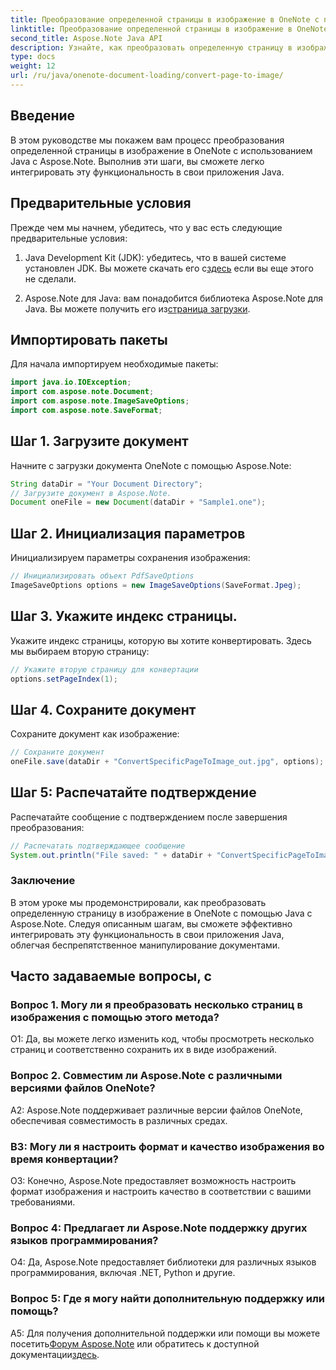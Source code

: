 ```yaml
---
title: Преобразование определенной страницы в изображение в OneNote с помощью Java
linktitle: Преобразование определенной страницы в изображение в OneNote с помощью Java
second_title: Aspose.Note Java API
description: Узнайте, как преобразовать определенную страницу в изображение в OneNote с помощью Java с помощью Aspose.Note. Следуйте нашему пошаговому руководству для бесшовной интеграции.
type: docs
weight: 12
url: /ru/java/onenote-document-loading/convert-page-to-image/
---
```

## Введение

В этом руководстве мы покажем вам процесс преобразования определенной страницы в изображение в OneNote с использованием Java с Aspose.Note. Выполнив эти шаги, вы сможете легко интегрировать эту функциональность в свои приложения Java.

## Предварительные условия

Прежде чем мы начнем, убедитесь, что у вас есть следующие предварительные условия:

1.  Java Development Kit (JDK): убедитесь, что в вашей системе установлен JDK. Вы можете скачать его с[здесь](https://www.oracle.com/java/technologies/javase-jdk11-downloads.html) если вы еще этого не сделали.

2.  Aspose.Note для Java: вам понадобится библиотека Aspose.Note для Java. Вы можете получить его из[страница загрузки](https://releases.aspose.com/note/java/).

## Импортировать пакеты

Для начала импортируем необходимые пакеты:

```java
import java.io.IOException;
import com.aspose.note.Document;
import com.aspose.note.ImageSaveOptions;
import com.aspose.note.SaveFormat;
```

## Шаг 1. Загрузите документ

Начните с загрузки документа OneNote с помощью Aspose.Note:

```java
String dataDir = "Your Document Directory";
// Загрузите документ в Aspose.Note.
Document oneFile = new Document(dataDir + "Sample1.one");
```

## Шаг 2. Инициализация параметров

Инициализируем параметры сохранения изображения:

```java
// Инициализировать объект PdfSaveOptions
ImageSaveOptions options = new ImageSaveOptions(SaveFormat.Jpeg);
```

## Шаг 3. Укажите индекс страницы.

Укажите индекс страницы, которую вы хотите конвертировать. Здесь мы выбираем вторую страницу:

```java
// Укажите вторую страницу для конвертации
options.setPageIndex(1);
```

## Шаг 4. Сохраните документ

Сохраните документ как изображение:

```java
// Сохраните документ
oneFile.save(dataDir + "ConvertSpecificPageToImage_out.jpg", options);
```

## Шаг 5: Распечатайте подтверждение

Распечатайте сообщение с подтверждением после завершения преобразования:

```java
// Распечатать подтверждающее сообщение
System.out.println("File saved: " + dataDir + "ConvertSpecificPageToImage_out.jpg");
```

### Заключение

В этом уроке мы продемонстрировали, как преобразовать определенную страницу в изображение в OneNote с помощью Java с Aspose.Note. Следуя описанным шагам, вы сможете эффективно интегрировать эту функциональность в свои приложения Java, облегчая беспрепятственное манипулирование документами.

## Часто задаваемые вопросы, с

### Вопрос 1. Могу ли я преобразовать несколько страниц в изображения с помощью этого метода?

О1: Да, вы можете легко изменить код, чтобы просмотреть несколько страниц и соответственно сохранить их в виде изображений.

### Вопрос 2. Совместим ли Aspose.Note с различными версиями файлов OneNote?

A2: Aspose.Note поддерживает различные версии файлов OneNote, обеспечивая совместимость в различных средах.

### В3: Могу ли я настроить формат и качество изображения во время конвертации?

О3: Конечно, Aspose.Note предоставляет возможность настроить формат изображения и настроить качество в соответствии с вашими требованиями.

### Вопрос 4: Предлагает ли Aspose.Note поддержку других языков программирования?

О4: Да, Aspose.Note предоставляет библиотеки для различных языков программирования, включая .NET, Python и другие.

### Вопрос 5: Где я могу найти дополнительную поддержку или помощь?

 A5: Для получения дополнительной поддержки или помощи вы можете посетить[Форум Aspose.Note](https://forum.aspose.com/c/note/28) или обратитесь к доступной документации[здесь](https://reference.aspose.com/note/java/).